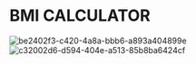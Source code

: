 # BMI CALCULATOR

![be2402f3-c420-4a8a-bbb6-a893a404899e](https://user-images.githubusercontent.com/98759759/193832756-fe378f19-4702-4a13-b11b-42d405cf3edb.jpg)
![c32002d6-d594-404e-a513-85b8ba6424cf](https://user-images.githubusercontent.com/98759759/193832759-bf4d7d52-617f-4d18-9766-f1c8b27e842b.jpg)
